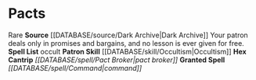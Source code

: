 ﻿---
id: '11'
name: Pacts
rarity: Rare
rus_type_level: null
skill:
- '[[DATABASE/skill/Occultism|Occultism]]'
source: '[[DATABASE/source/Dark Archive|Dark Archive]]'
tradition:
- Occult
trait:
- '[[DATABASE/trait/Rare|Rare]]'
type: Witch Patron Theme

---
# Pacts

<span class="trait-rare item-trait">Rare</span>
**Source** [[DATABASE/source/Dark Archive|Dark Archive]]
Your patron deals only in promises and bargains, and no lesson is ever given for free.
**Spell List** occult
**Patron Skill** [[DATABASE/skill/Occultism|Occultism]]
**Hex Cantrip** _[[DATABASE/spell/Pact Broker|pact broker]]_
**Granted Spell** _[[DATABASE/spell/Command|command]]_